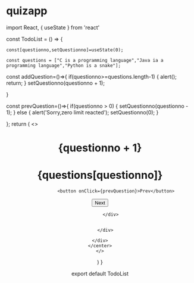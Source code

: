 # quizapp
 
import React, { useState } from 'react'

const TodoList = () => {

    const[questionno,setQuestionno]=useState(0);
   
    const questions = ["C is a programming language","Java ia a programming language","Python is a snake"];
    
const addQuestion=()=>{
    if(questionno>=questions.length-1)
    {
        alert();
        return;
    }
    setQuestionno(questionno + 1);
       
}

    

    


 const prevQuestion=()=>{
    if(questionno > 0) {
    setQuestionno(questionno - 1);
} else {
      alert('Sorry,zero limit reacted');
    setQuestionno(0);
 }



};
  return (
  <>
  <center>
    <div className='main_div'>
        <div className='center_div'>
            <h1>{questionno + 1}</h1><h1>{questions[questionno]}</h1>
            <div className='btn_div'>
                
                <button onClick={prevQuestion}>Prev</button>
                
<button onClick={addQuestion} >Next</button>

            
            </div>
            

        </div>

    </div>
    </center>
    </>
  )
}

export default TodoList
